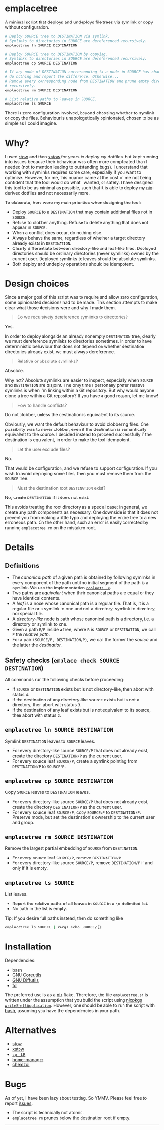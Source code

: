 # emplacetree

A minimal script that deploys and undeploys file trees via symlink or copy
without configuration.

```sh
# Deploy SOURCE tree to DESTINATION via symlink.
# Symlinks to directories in SOURCE are dereferenced recursively.
emplacetree ln SOURCE DESTINATION

# Deploy SOURCE tree to DESTINATION by copying.
# Symlinks to directories in SOURCE are dereferenced recursively.
emplacetree cp SOURCE DESTINATION

# If any node of DESTINATION corresponding to a node in SOURCE has changed, then
# do nothing and report the difference. Otherwise...
# Remove every corresponding node from DESTINATION and prune empty directories
# recursively.
emplacetree rm SOURCE DESTINATION

# List relative paths to leaves in SOURCE.
emplacetree ls SOURCE
```

There is zero configuration involved, beyond choosing whether to symlink or copy
the files. Behaviour is unapologetically opinionated, chosen to be as simple as
I could imagine.

# Why?

I used [stow] and then [xstow] for years to deploy my dotfiles, but kept running
into issues because their behaviour was often more complicated than I needed
(not to mention leading to outstanding bugs). I understand that working with
symlinks requires some care, especially if you want to optimise. However, for
me, this nuance came at the cost of me not being confident that the tool would
do what I wanted, or safely. I have designed this tool to be as minimal as
possible, such that it is able to deploy my [nix]-derived dotfiles and not
necessarily more.

To elaborate, here were my main priorities when designing the tool:
* Deploy `SOURCE` to a `DESTINATION` that may contain additional files not in
  `SOURCE`.
* Refuse to clobber anything. Refuse to delete anything that does not appear in
  `SOURCE`.
* When a conflict does occur, do nothing else.
* Always behave the same, regardless of whether a target directory already
  exists in `DESTINATION`.
* Clearly differentiate between directory-like and leaf-like files. Deployed
  directories should be ordinary directories (never symlinks) owned by the
  current user. Deployed symlinks to leaves should be absolute symlinks.
* Both deploy and undeploy operations should be idempotent.

# Design choices

Since a major goal of this script was to require and allow zero configuration,
some opinionated decisions had to be made. This section attempts to make clear
what those decisions were and why I made them.

> Do we recursively dereference symlinks to directories?

Yes.

In order to deploy alongside an already nonempty `DESTINATION` tree,
clearly we must dereference symlinks to directories sometimes. In order to have
deterministic behaviour that does not depend on whether destination directories
already exist, we must always dereference.

> Relative or absolute symlinks?

Absolute.

Why not? Absolute symlinks are easier to inspect, especially when
`SOURCE` and `DESTINATION` are disjoint. The only time I personally prefer
relative symlinks is when I'm linking within a Git repository. But why would
anyone clone a tree within a Git repository? If you have a good reason, let me
know!

> How to handle conflicts?

Do not clobber, unless the destination is equivalent to its source.

Obviously, we want the default behaviour to avoid clobbering files. One
possibility was to never clobber, even if the destination is semantically
equivalent to the source. I decided instead to proceed successfully if the
destination is equivalent, in order to make the tool idempotent.

> Let the user exclude files?

No.

That would be configuration, and we refuse to support configuration. If you wish
to avoid deploying some files, then you must remove them from the `SOURCE` tree.

> Must the destination root `DESTINATION` exist?

No, create `DESTINATION` if it does not exist.

This avoids treating the root directory as a special case; in general, we create
any path components as necessary. One downside is that it does not prevent you
from making a little typo and deploying the entire tree to a new erroneous path.
On the other hand, such an error is easily corrected by running `emplacetree rm`
on the mistaken root.

# Details

## Definitions

* The _canonical path_ of a given path is obtained by following symlinks in
  every component of the path until no initial segment of the path is a symlink.
  We use the implementation [`realpath -e`][realpath].
* Two paths are _equivalent_ when their canonical paths are equal or they have
  identical contents.
* A _leaf_ is a node whose canonical path is a regular file. That is, it is a
  regular file or a symlink to one and not a directory, symlink to directory,
  nor special file.
* A _directory-like_ node is path whose canonical path is a directory, i.e. a
  directory or symlink to one.
* Given a path `R/P` inside a tree, where `R` is `SOURCE` or `DESTINATION`, we
  call `P` the _relative path_.
* For a pair `(SOURCE/P, DESTINATION/P)`, we call the former the _source_ and
  the latter the _destination_.

## Safety checks (`emplace check SOURCE DESTINATION`)

All commands run the following checks before proceeding:
* If `SOURCE` or `DESTINATION` exists but is not directory-like, then abort with
  status `4`.
* If the destination of any directory-like source exists but is not a directory,
  then abort with status `3`.
* If the destination of any leaf exists but is not equivalent to its source,
  then abort with status `2`.

## `emplacetree ln SOURCE DESTINATION`

Symlink `DESTINATION` leaves to `SOURCE` leaves.

* For every directory-like source `SOURCE/P` that does not already exist, create
  the directory `DESTINATION/P` as the current user.
* For every source leaf `SOURCE/P`, create a symlink pointing from
  `DESTINATION/P` to `SOURCE/P`.

## `emplacetree cp SOURCE DESTINATION`

Copy `SOURCE` leaves to `DESTINATION` leaves.

* For every directory-like source `SOURCE/P` that does not already exist, create
  the directory `DESTINATION/P` as the current user.
* For every source leaf `SOURCE/P`, copy `SOURCE/P` to `DESTINATION/P`. Preserve
  mode, but set the destination's ownership to the current user and group.

## `emplacetree rm SOURCE DESTINATION`

Remove the largest partial embedding of `SOURCE` from `DESTINATION`.

* For every source leaf `SOURCE/P`, remove `DESTINATION/P`.
* For every directory-like source `SOURCE/P`, remove `DESTINATION/P` if and only
  if it is empty.

## `emplacetree ls SOURCE`

List leaves.

* Report the relative paths of all leaves in `SOURCE` in a `\n`-delimited list.
* No path in the list is empty.

Tip: If you desire full paths instead, then do something like
```sh
emplacetree ls SOURCE | rargs echo SOURCE/{}
```

# Installation

Dependencies:
* [bash]
* [GNU Coreutils][coreutils]
* [GNU Diffutils][diffutils]
* [fd]

The preferred use is as a [nix] flake. Therefore, the file `emplacetree.sh` is
written under the assumption that you build the script using [nixpkgs
`writeShellApplication`][nixpkgs-writeshellapp]. However, one should be able to
run the script with [bash], assuming you have the dependencies in your path.

# Alternatives

* [stow]
* [xstow]
* [`cp -LR`][cp]
* [home-manager]
* [chemzoi]

# Bugs

As of yet, I have been lazy about testing. So YMMV. Please feel free to report
[issues].

* The script is technically not atomic.
* `emplacetree rm` prunes below the destination root if empty.

---
[stow]: https://github.com/aspiers/stow
[xstow]: https://github.com/majorkingleo/xstow
[nix]: https://nixos.org/
[cp]: https://www.gnu.org/software/coreutils/manual/html_node/cp-invocation.html
[readlink]: https://www.gnu.org/software/coreutils/manual/html_node/readlink-invocation.html
[fd]: https://github.com/sharkdp/fd
[home-manager]: https://github.com/nix-community/home-manager
[chemzoi]: https://www.chezmoi.io/
[ln]: https://www.gnu.org/software/coreutils/manual/html_node/ln-invocation.html
[rmdir]: https://www.gnu.org/software/coreutils/manual/html_node/rmdir-invocation.html
[test]: https://www.gnu.org/software/coreutils/manual/html_node/test-invocation.html
[coreutils]: https://www.gnu.org/software/coreutils/
[nixpkgs-writeshellapp]: https://nixos.org/manual/nixpkgs/stable/#trivial-builder-writeShellApplication
[bash]: https://www.gnu.org/software/bash/
[realpath]: https://www.gnu.org/software/coreutils/manual/html_node/realpath-invocation.html
[diffutils]: https://www.gnu.org/software/diffutils/diffutils.html
[issues]: https://github.com/abstrnoah/emplacetree/issues
